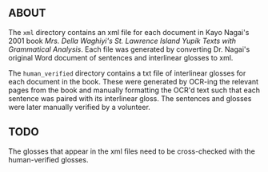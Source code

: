 ## ABOUT

The `xml` directory contains an xml file for each document in Kayo Nagai's 2001 book *Mrs. Della Waghiyi's St. Lawrence Island Yupik Texts with Grammatical Analysis*. Each file was generated by converting Dr. Nagai's original Word document of sentences and interlinear glosses to xml.

The `human_verified` directory contains a txt file of interlinear glosses for each document in the book. These were generated by OCR-ing the relevant pages from the book and manually formatting the OCR'd text such that each sentence was paired with its interlinear gloss. The sentences and glosses were later manually verified by a volunteer.

## TODO

The glosses that appear in the xml files need to be cross-checked with the human-verified glosses.
